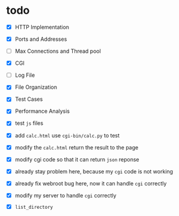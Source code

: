 # todo

- [x] HTTP Implementation
- [x] Ports and Addresses
- [ ] Max Connections and Thread pool
- [x] CGI
- [ ] Log File
- [x] File Organization
- [x] Test Cases
- [x] Performance Analysis

- [x] test `js` files
- [x] add `calc.html` use `cgi-bin/calc.py` to test
- [x] modify the `calc.html` return the result to the page
- [x] modify cgi code so that it can return `json` reponse
- [x] already stay problem here, because my `cgi` code is not working

- [x] already fix webroot bug here, now it can handle `cgi` correctly
- [x] modify my server to handle `cgi` correctly
- [x] `list_directory`